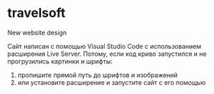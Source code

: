 # travelsoft
New website design

Сайт написан с помощью Visual Studio Code с использованием расширения Live Server. Потому, если код криво запустился и не прогрузились картинки и шрифты:
1. пропишите прямой путь до шрифтов и изображений
2. или установите расширение и запустите сайт с его помощью

